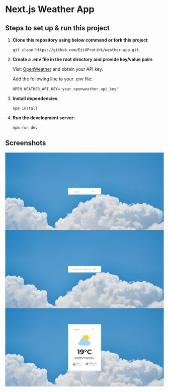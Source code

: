 # Next.js Weather App

## Steps to set up & run this project

1. **Clone this repository using below command or fork this project**
   ```
   git clone https://github.com/EziOPratikk/weather-app.git
   ```

2. **Create a .env file in the root directory and provide key/value pairs**

   Visit [OpenWeather](https://openweathermap.org/) and obtain your API key.

   Add the following line to your .env file:

   `OPEN_WEATHER_API_KEY='your_openweather_api_key'`

3. **Install dependencies**
   ```
   npm install
   ```
4. **Run the development server:**

   ```
   npm run dev
   ```
## Screenshots
<img src='public/images/screenshots/Screenshot 2025-01-29 143341.png' style="display: block;"/>
<img src='public/images/screenshots/Screenshot 2025-01-29 143452.png' style="display: block;"/>
<img src='public/images/screenshots/Screenshot 2025-01-29 143612.png' style="display: block;"/>